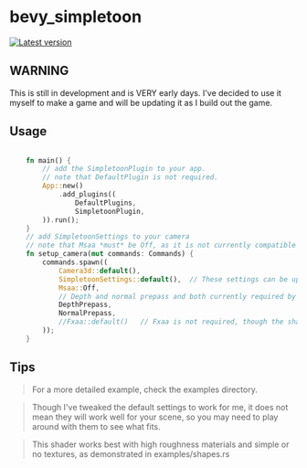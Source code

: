 # bevy_simpletoon

[![Latest version](https://img.shields.io/crates/v/bevy_simpletoon.svg)](https://crates.io/crates/bevy_simpletoon)

## WARNING

This is still in development and is VERY early days.
I've decided to use it myself to make a game and will be updating it as I build out the game.

## Usage

```rust

    fn main() {
        // add the SimpletoonPlugin to your app.
        // note that DefaultPlugin is not required.
        App::new()
            .add_plugins((
                DefaultPlugins,
                SimpletoonPlugin,
        )).run();
    }
    // add SimpletoonSettings to your camera
    // note that Msaa *must* be Off, as it is not currently compatible with post processing
    fn setup_camera(mut commands: Commands) {
        commands.spawn((
            Camera3d::default(),
            SimpletoonSettings::default(),  // These settings can be updated any time to change the shader's effect
            Msaa::Off,
            // Depth and normal prepass and both currently required by the shader.
            DepthPrepass,
            NormalPrepass,
            //Fxaa::default()   // Fxaa is not required, though the shader comes with no built-in anti-aliasing.
        ));
    }

```

## Tips

> For a more detailed example, check the examples directory.

> Though I've tweaked the default settings to work for me, it does not mean they will work well for your scene, so you may need to play around with them to see what fits.

> This shader works best with high roughness materials and simple or no textures, as demonstrated in examples/shapes.rs
